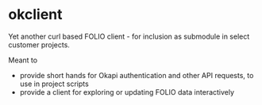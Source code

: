 # okclient

Yet another curl based FOLIO client - for inclusion as submodule in select customer projects.

Meant to 
  
  - provide short hands for Okapi authentication and other API requests, to use in project scripts 
  - provide a client for exploring or updating FOLIO data interactively 
